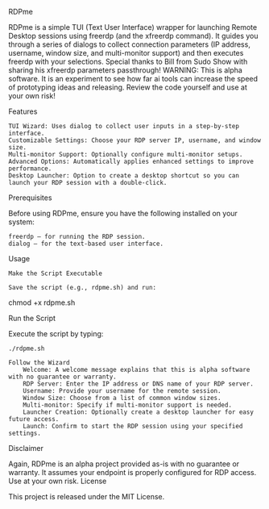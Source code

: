 RDPme

RDPme is a simple TUI (Text User Interface) wrapper for launching Remote Desktop sessions using freerdp (and the xfreerdp command). It guides you through a series of dialogs to collect connection parameters (IP address, username, window size, and multi-monitor support) and then executes freerdp with your selections. Special thanks to Bill from Sudo Show with sharing his xfreerdp parameters passthrough! WARNING: This is alpha software. It is an experiment to see how far ai tools can increase the speed of prototyping ideas and releasing. Review the code yourself and use at your own risk! 

Features

    TUI Wizard: Uses dialog to collect user inputs in a step-by-step interface.
    Customizable Settings: Choose your RDP server IP, username, and window size.
    Multi-monitor Support: Optionally configure multi-monitor setups.
    Advanced Options: Automatically applies enhanced settings to improve performance.
    Desktop Launcher: Option to create a desktop shortcut so you can launch your RDP session with a double-click.

Prerequisites

Before using RDPme, ensure you have the following installed on your system:

    freerdp – for running the RDP session.
    dialog – for the text-based user interface.

Usage

    Make the Script Executable

    Save the script (e.g., rdpme.sh) and run:

chmod +x rdpme.sh

Run the Script

Execute the script by typing:

    ./rdpme.sh

    Follow the Wizard
        Welcome: A welcome message explains that this is alpha software with no guarantee or warranty.
        RDP Server: Enter the IP address or DNS name of your RDP server.
        Username: Provide your username for the remote session.
        Window Size: Choose from a list of common window sizes.
        Multi-monitor: Specify if multi-monitor support is needed.
        Launcher Creation: Optionally create a desktop launcher for easy future access.
        Launch: Confirm to start the RDP session using your specified settings.

Disclaimer

Again, RDPme is an alpha project provided as-is with no guarantee or warranty. It assumes your endpoint is properly configured for RDP access. Use at your own risk.
License

This project is released under the MIT License.
